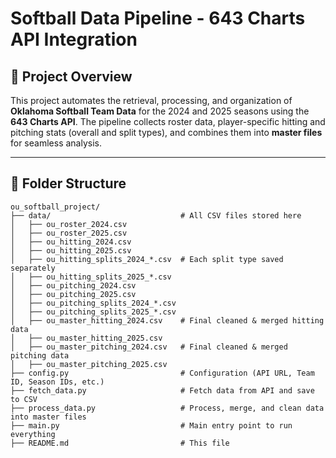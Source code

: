 # Softball Data Pipeline - 643 Charts API Integration

## 📍 Project Overview

This project automates the retrieval, processing, and organization of **Oklahoma Softball Team Data** for the 2024 and 2025 seasons using the **643 Charts API**. The pipeline collects roster data, player-specific hitting and pitching stats (overall and split types), and combines them into **master files** for seamless analysis.

---

## 📂 Folder Structure

```text
ou_softball_project/
├── data/                             # All CSV files stored here
│   ├── ou_roster_2024.csv
│   ├── ou_roster_2025.csv
│   ├── ou_hitting_2024.csv
│   ├── ou_hitting_2025.csv
│   ├── ou_hitting_splits_2024_*.csv  # Each split type saved separately
│   ├── ou_hitting_splits_2025_*.csv
│   ├── ou_pitching_2024.csv
│   ├── ou_pitching_2025.csv
│   ├── ou_pitching_splits_2024_*.csv
│   ├── ou_pitching_splits_2025_*.csv
│   ├── ou_master_hitting_2024.csv    # Final cleaned & merged hitting data
│   ├── ou_master_hitting_2025.csv
│   ├── ou_master_pitching_2024.csv   # Final cleaned & merged pitching data
│   ├── ou_master_pitching_2025.csv
├── config.py                         # Configuration (API URL, Team ID, Season IDs, etc.)
├── fetch_data.py                     # Fetch data from API and save to CSV
├── process_data.py                   # Process, merge, and clean data into master files
├── main.py                           # Main entry point to run everything
├── README.md                         # This file
